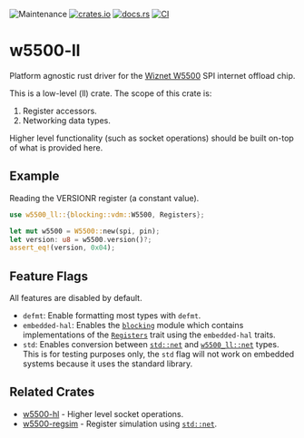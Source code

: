![Maintenance](https://img.shields.io/badge/maintenance-passively--maintained-yellowgreen.svg)
[![crates.io](https://img.shields.io/crates/v/w5500-ll.svg)](https://crates.io/crates/w5500-ll)
[![docs.rs](https://docs.rs/w5500-ll/badge.svg)](https://docs.rs/w5500-ll/)
[![CI](https://github.com/newAM/w5500-ll-rs/workflows/CI/badge.svg)](https://github.com/newAM/w5500-ll-rs/actions)

# w5500-ll

Platform agnostic rust driver for the [Wiznet W5500] SPI internet offload
chip.

This is a low-level (ll) crate. The scope of this crate is:
1) Register accessors.
2) Networking data types.

Higher level functionality (such as socket operations) should be built
on-top of what is provided here.

## Example

Reading the VERSIONR register (a constant value).

```rust
use w5500_ll::{blocking::vdm::W5500, Registers};

let mut w5500 = W5500::new(spi, pin);
let version: u8 = w5500.version()?;
assert_eq!(version, 0x04);
```

## Feature Flags

All features are disabled by default.

* `defmt`: Enable formatting most types with `defmt`.
* `embedded-hal`: Enables the [`blocking`] module which contains
  implementations of the [`Registers`] trait using the `embedded-hal` traits.
* `std`: Enables conversion between [`std::net`] and [`w5500_ll::net`] types.
  This is for testing purposes only, the `std` flag will not work on
  embedded systems because it uses the standard library.

## Related Crates

* [w5500-hl] - Higher level socket operations.
* [w5500-regsim] - Register simulation using [`std::net`].

[`std::net`]: https://doc.rust-lang.org/std/net/index.html
[w5500-hl]: https://github.com/newAM/w5500-hl-rs
[w5500-regsim]: https://github.com/newAM/w5500-regsim-rs
[Wiznet W5500]: https://www.wiznet.io/product-item/w5500/
[`blocking`]: https://docs.rs/w5500-ll/0.8.0/w5500_ll/blocking/index.html
[`Registers`]: https://docs.rs/w5500-ll/0.8.0/w5500_ll/trait.Registers.html
[`w5500_ll::net`]: https://docs.rs/w5500-ll/0.8.0/w5500_ll/net/index.html
